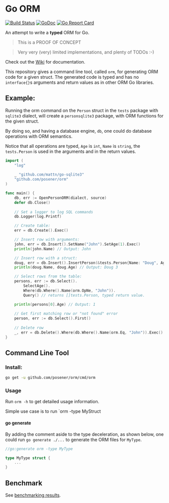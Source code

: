 # Go ORM

[![Build Status](https://travis-ci.org/posener/orm.svg?branch=master)](https://travis-ci.org/posener/orm)
[![GoDoc](https://godoc.org/github.com/posener/orm?status.svg)](http://godoc.org/github.com/posener/orm)
[![Go Report Card](https://goreportcard.com/badge/github.com/posener/orm)](https://goreportcard.com/report/github.com/posener/orm)

An attempt to write a **typed** ORM for Go.

> This is a PROOF OF CONCEPT

> Very very (very) limited implementations, and plenty of TODOs :-)

Check out the [Wiki](https://github.com/posener/orm/wiki) for documentation.

This repository gives a command line tool, called `orm`, for generating
ORM code for a given struct. The generated code is typed and has no `interface{}`s arguments
and return values as in other ORM Go libraries.

## Example:

Running the orm command on the `Person` struct in the `tests` package with `sqlite3` dialect, 
will create a `personsqlite3` package, with ORM functions for the given struct.

By doing so, and having a database engine, `db`, one could do database operations with
ORM semantics.

Notice that all operations are typed, `Age` is `int`, `Name` is `string`, the `tests.Person`
is used in the arguments and in the return values.

```go
import (
	"log"
	
	_ "github.com/mattn/go-sqlite3"
	"github.com/posener/orm"
)

func main() {
    db, err := OpenPersonORM(dialect, source)
    defer db.Close()
    
    // Set a logger to log SQL commands
    db.Logger(log.Printf)

    // Create table:
    err = db.Create().Exec()

    // Insert row with arguments:
    john, err = db.Insert().SetName("John").SetAge(1).Exec()
    println(john.Name) // Output: John

    // Insert row with a struct:
    doug, err = db.Insert().InsertPerson(&tests.Person{Name: "Doug", Age: 3}).Exec()
    println(doug.Name, doug.Age) // Output: Doug 3

    // Select rows from the table:
    persons, err := db.Select().
    	SelectAge().
        Where(db.Where().Name(orm.OpNe, "John")).
        Query() // returns []tests.Person, typed return value.

    println(persons[0].Age) // Output: 1
    
    // Get first matching row or "not found" error
    person, err := db.Select().First()
    
    // Delete row
    _, err = db.Delete().Where(db.Where().Name(orm.Eq, "John")).Exec()
}
```

## Command Line Tool

### Install:

```bash
go get -u github.com/posener/orm/cmd/orm
```

### Usage

Run `orm -h` to get detailed usage information.

Simple use case is to run `orm -type MyStruct

#### go generate

By adding the comment aside to the type deceleration, as shown below, one could run `go generate ./...`
to generate the ORM files for `MyType`.

```go
//go:generate orm -type MyType

type MyType struct {
	...
}
```

## Benchmark

See [benchmarking results](./bench).
